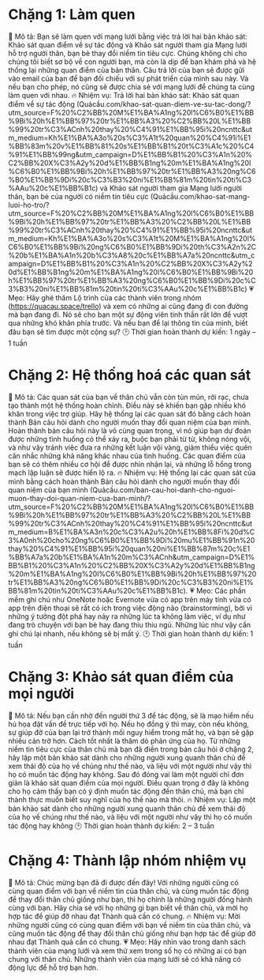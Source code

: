 # Chặng 1: Làm quen
📜 Mô tả: Bạn sẽ làm quen với mạng lưới bằng việc trả lời hai bản khảo sát: Khảo sát quan điểm về sự tác động và Khảo sát người tham gia Mạng lưới hỗ trợ người thân, bạn bè thay đổi niềm tin tiêu cực. Chúng không chỉ cho chúng tôi biết sơ bộ về con người bạn, mà còn là dịp để bạn khám phá và hệ thống lại những quan điểm của bản thân. Câu trả lời của bạn sẽ được gửi vào email của bạn để bạn đối chiếu với sự phát triển của mình sau này. Và nếu bạn cho phép, nó cũng sẽ được chia sẻ với mạng lưới để chúng ta cùng làm quen với nhau.
🔥 Nhiệm vụ: Trả lời hai bản khảo sát: Khảo sát quan điểm về sự tác động (Quảcầu.com/khao-sat-quan-diem-ve-su-tac-dong/?utm_source=F%20%C2%BB%20M%E1%BA%A1ng%20l%C6%B0%E1%BB%9Bi%20h%E1%BB%97%20tr%E1%BB%A3%20%C2%BB%20L%E1%BB%99%20tr%C3%ACnh%20thay%20%C4%91%E1%BB%95i%20ncnttc&utm_medium=Kh%E1%BA%A3o%20s%C3%A1t%20quan%20%C4%91i%E1%BB%83m%20v%E1%BB%81%20s%E1%BB%B1%20t%C3%A1c%20%C4%91%E1%BB%99ng&utm_campaign=D%E1%BB%B1%20%C3%A1n%20%C2%BB%20X%C3%A2y%20d%E1%BB%B1ng%20m%E1%BA%A1ng%20l%C6%B0%E1%BB%9Bi%20h%E1%BB%97%20tr%E1%BB%A3%20ng%C6%B0%E1%BB%9Di%20c%C3%B3%20ni%E1%BB%81m%20tin%20ti%C3%AAu%20c%E1%BB%B1c) và Khảo sát người tham gia Mạng lưới người thân, bạn bè của người có niềm tin tiêu cực (Quảcầu.com/khao-sat-mang-luoi-ho-tro/?utm_source=F%20%C2%BB%20M%E1%BA%A1ng%20l%C6%B0%E1%BB%9Bi%20h%E1%BB%97%20tr%E1%BB%A3%20%C2%BB%20L%E1%BB%99%20tr%C3%ACnh%20thay%20%C4%91%E1%BB%95i%20ncnttc&utm_medium=Kh%E1%BA%A3o%20s%C3%A1t%20M%E1%BA%A1ng%20l%C6%B0%E1%BB%9Bi%20ng%C6%B0%E1%BB%9Di%20th%C3%A2n%2C%20b%E1%BA%A1n%20b%C3%A8%20c%E1%BB%A7a%20ncnttc&utm_campaign=D%E1%BB%B1%20%C3%A1n%20%C2%BB%20X%C3%A2y%20d%E1%BB%B1ng%20m%E1%BA%A1ng%20l%C6%B0%E1%BB%9Bi%20h%E1%BB%97%20tr%E1%BB%A3%20ng%C6%B0%E1%BB%9Di%20c%C3%B3%20ni%E1%BB%81m%20tin%20ti%C3%AAu%20c%E1%BB%B1c) 
💗 Mẹo: Hãy ghé thăm Lộ trình của các thành viên trong nhóm (https://quacau.space/trello) và xem có những ai cũng đang đi con đường mà bạn đang đi. Nó sẽ cho bạn một sự động viên tinh thần rất lớn để vượt qua những khó khăn phía trước. Và nếu bạn để lại thông tin của mình, biết đâu bạn sẽ tìm được một cộng sự?
🕑 Thời gian hoàn thành dự kiến: 1 ngày – 1 tuần

# Chặng 2: Hệ thống hoá các quan sát
📜 Mô tả: Các quan sát của bạn về thân chủ vẫn còn tủn mủn, rời rạc, chưa tạo thành một hệ thống hoàn chỉnh. Điều này sẽ khiến bạn gặp nhiều khó khăn trong việc trợ giúp. Hãy hệ thống lại các quan sát đó bằng cách hoàn thành Bản câu hỏi dành cho người muốn thay đổi quan niệm của bạn mình. Hoàn thành bản câu hỏi này là vô cùng quan trọng, vì nó giúp bạn dự đoán được những tình huống có thể xảy ra, buộc bạn phải từ từ, không nóng vội, và như vậy tránh việc đưa ra những kết luận vội vàng, giảm thiểu việc quên cân nhắc những khả năng khác nhau của tình huống. Các quan điểm của bạn sẽ có thêm nhiều cơ hội để được nhìn nhận lại, và những lỗ hổng trong mạch lập luận sẽ được hiển lộ ra.
🔥 Nhiệm vụ: Hệ thống lại các quan sát của mình bằng cách hoàn thành Bản câu hỏi dành cho người muốn thay đổi quan niệm của bạn mình (Quảcầu.com/ban-cau-hoi-danh-cho-nguoi-muon-thay-doi-quan-niem-cua-ban-minh/?utm_source=F%20%C2%BB%20M%E1%BA%A1ng%20l%C6%B0%E1%BB%9Bi%20h%E1%BB%97%20tr%E1%BB%A3%20%C2%BB%20L%E1%BB%99%20tr%C3%ACnh%20thay%20%C4%91%E1%BB%95i%20ncnttc&utm_medium=B%E1%BA%A3n%20c%C3%A2u%20h%E1%BB%8Fi%20d%C3%A0nh%20cho%20ng%C6%B0%E1%BB%9Di%20mu%E1%BB%91n%20thay%20%C4%91%E1%BB%95i%20quan%20ni%E1%BB%87m%20c%E1%BB%A7a%20b%E1%BA%A1n%20m%C3%ACnh&utm_campaign=D%E1%BB%B1%20%C3%A1n%20%C2%BB%20X%C3%A2y%20d%E1%BB%B1ng%20m%E1%BA%A1ng%20l%C6%B0%E1%BB%9Bi%20h%E1%BB%97%20tr%E1%BB%A3%20ng%C6%B0%E1%BB%9Di%20c%C3%B3%20ni%E1%BB%81m%20tin%20ti%C3%AAu%20c%E1%BB%B1c).
💗 Mẹo: Các phần mềm ghi chú như OneNote hoặc Evernote vừa có app trên máy tính vừa có app trên điện thoại sẽ rất có ích trong việc động não (brainstorming), bởi vì những ý tưởng đột phá hay nảy ra những lúc ta không làm việc, ví dụ như đang trò chuyện với bạn bè hay đang thiu thiu ngủ. Những lúc như vậy cần ghi chú lại nhanh, nếu không sẽ bị mất ý.
🕑 Thời gian hoàn thành dự kiến: 1 tuần

# Chặng 3: Khảo sát quan điểm của mọi người
📜 Mô tả: Nếu bạn cần nhờ đến người thứ 3 để tác động, sẽ là mạo hiểm nếu hú họa đặt vấn đề trực tiếp với họ. Nếu họ đồng ý thì may, còn nếu không, sự giúp đỡ của bạn lại trở thành mối nguy hiểm trong mắt họ, và bạn sẽ gặp nhiều cản trở hơn. Cách tốt nhất là thăm dò phản ứng của họ.
Từ những niềm tin tiêu cực của thân chủ mà bạn đã điền trong bản câu hỏi ở chặng 2, hãy lập một bản khảo sát dành cho những người xung quanh thân chủ để xem thái độ của họ về chúng như thế nào, và liệu với một người như vậy thì họ có muốn tác động hay không. Sau đó đóng vai làm một người chỉ đơn giản là khảo sát quan điểm của mọi người. Điều quan trọng ở đây là không cho họ cảm thấy bạn có ý định muốn tác động đến thân chủ, mà bạn chỉ thành thực muốn biết suy nghĩ của họ thế nào mà thôi.
🔥 Nhiệm vụ: Lập một bản khảo sát dành cho những người xung quanh thân chủ để xem thái độ của họ về chúng như thế nào, và liệu với một người như vậy thì họ có muốn tác động hay không
🕑 Thời gian hoàn thành dự kiến: 2 – 3 tuần

# Chặng 4: Thành lập nhóm nhiệm vụ
📜 Mô tả: Chúc mừng bạn đã đi được đến đây! Với những người cũng có cùng quan điểm với bạn về niềm tin của thân chủ, và cũng muốn tác động để thay đổi thân chủ giống như bạn, thì họ chính là những người đồng hành cùng với bạn. Hãy chia sẻ với họ những gì bạn biết về thân chủ, và mời họ hợp tác để giúp đỡ nhau đạt Thành quả cần có chung.
🔥 Nhiệm vụ: Mời những người cũng có cùng quan điểm với bạn về niềm tin của thân chủ, và cũng muốn tác động để thay đổi thân chủ giống như bạn hợp tác để giúp đỡ nhau đạt Thành quả cần có chung.
💗 Mẹo: Hãy nhìn vào trong danh sách thành viên của mạng lưới và xem thử xem trong số họ có những ai có bạn chung với thân chủ. Những thành viên của mạng lưới sẽ có khả năng có động lực để hỗ trợ bạn hơn.